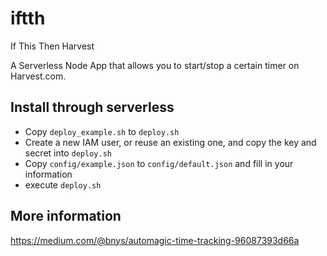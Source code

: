 # iftth
If This Then Harvest

A Serverless Node App that allows you to start/stop a certain timer on Harvest.com. 

## Install through serverless
- Copy `deploy_example.sh` to `deploy.sh`
- Create a new IAM user, or reuse an existing one, and copy the key and secret into `deploy.sh`
- Copy `config/example.json` to `config/default.json` and fill in your information
- execute `deploy.sh`

## More information
https://medium.com/@bnys/automagic-time-tracking-96087393d66a
